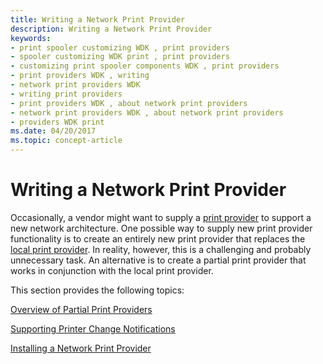 ```yaml
---
title: Writing a Network Print Provider
description: Writing a Network Print Provider
keywords:
- print spooler customizing WDK , print providers
- spooler customizing WDK print , print providers
- customizing print spooler components WDK , print providers
- print providers WDK , writing
- network print providers WDK
- writing print providers
- print providers WDK , about network print providers
- network print providers WDK , about network print providers
- providers WDK print
ms.date: 04/20/2017
ms.topic: concept-article
---
```


# Writing a Network Print Provider





Occasionally, a vendor might want to supply a [print provider](print-providers.md) to support a new network architecture. One possible way to supply new print provider functionality is to create an entirely new print provider that replaces the [local print provider](local-print-provider.md). In reality, however, this is a challenging and probably unnecessary task. An alternative is to create a partial print provider that works in conjunction with the local print provider.

This section provides the following topics:

[Overview of Partial Print Providers](overview-of-partial-print-providers.md)

[Supporting Printer Change Notifications](supporting-printer-change-notifications.md)

[Installing a Network Print Provider](installing-a-network-print-provider.md)

 

 




